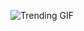 ![Trending GIF](https://media4.giphy.com/media/v1.Y2lkPThiYjIxNzcyNTExYW1kYmQ1M2lmaGdyaGN4b21yNWVlYWk1c2FsMGV1OGNwcDh0byZlcD12MV9naWZzX3NlYXJjaCZjdD1n/MT5UUV1d4CXE2A37Dg/giphy.gif)
